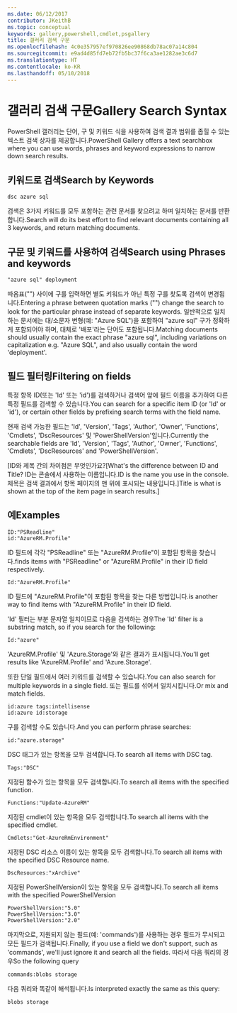 ```yaml
---
ms.date: 06/12/2017
contributor: JKeithB
ms.topic: conceptual
keywords: gallery,powershell,cmdlet,psgallery
title: 갤러리 검색 구문
ms.openlocfilehash: 4c0e357957ef970826ee90868db78ac07a14c804
ms.sourcegitcommit: e9ad4d85fd7eb72fb5bc37f6ca3ae1282ae3c6d7
ms.translationtype: HT
ms.contentlocale: ko-KR
ms.lasthandoff: 05/10/2018
---
```

# <a name="gallery-search-syntax"></a><span data-ttu-id="879a4-103">갤러리 검색 구문</span><span class="sxs-lookup"><span data-stu-id="879a4-103">Gallery Search Syntax</span></span>

<span data-ttu-id="879a4-104">PowerShell 갤러리는 단어, 구 및 키워드 식을 사용하여 검색 결과 범위를 좁힐 수 있는 텍스트 검색 상자를 제공합니다.</span><span class="sxs-lookup"><span data-stu-id="879a4-104">PowerShell Gallery offers a text searchbox where you can use words, phrases and keyword expressions to narrow down search results.</span></span>

## <a name="search-by-keywords"></a><span data-ttu-id="879a4-105">키워드로 검색</span><span class="sxs-lookup"><span data-stu-id="879a4-105">Search by Keywords</span></span>

    dsc azure sql

<span data-ttu-id="879a4-106">검색은 3가지 키워드를 모두 포함하는 관련 문서를 찾으려고 하며 일치하는 문서를 반환합니다.</span><span class="sxs-lookup"><span data-stu-id="879a4-106">Search will do its best effort to find relevant documents containing all 3 keywords, and return matching documents.</span></span>

## <a name="search-using-phrases-and-keywords"></a><span data-ttu-id="879a4-107">구문 및 키워드를 사용하여 검색</span><span class="sxs-lookup"><span data-stu-id="879a4-107">Search using Phrases and keywords</span></span>

    "azure sql" deployment

<span data-ttu-id="879a4-108">따옴표("") 사이에 구를 입력하면 별도 키워드가 아닌 특정 구를 찾도록 검색이 변경됩니다.</span><span class="sxs-lookup"><span data-stu-id="879a4-108">Entering a phrase between quotation marks ("") change the search to look for the particular phrase instead of separate keywords.</span></span>
<span data-ttu-id="879a4-109">일반적으로 일치하는 문서에는 대/소문자 변형(예: "Azure SQL")을 포함하여 "azure sql" 구가 정확하게 포함되어야 하며, 대체로 '배포'라는 단어도 포함됩니다.</span><span class="sxs-lookup"><span data-stu-id="879a4-109">Matching documents should usually contain the exact phrase "azure sql", including variations on capitalization e.g. "Azure SQL", and also usually contain the word 'deployment'.</span></span>

## <a name="filtering-on-fields"></a><span data-ttu-id="879a4-110">필드 필터링</span><span class="sxs-lookup"><span data-stu-id="879a4-110">Filtering on fields</span></span>

<span data-ttu-id="879a4-111">특정 항목 ID(또는 'Id' 또는 'id')를 검색하거나 검색어 앞에 필드 이름을 추가하여 다른 특정 필드를 검색할 수 있습니다.</span><span class="sxs-lookup"><span data-stu-id="879a4-111">You can search for a specific item ID (or 'Id' or 'id'), or certain other fields by prefixing search terms with the field name.</span></span>

<span data-ttu-id="879a4-112">현재 검색 가능한 필드는 'Id', 'Version', 'Tags', 'Author', 'Owner', 'Functions', 'Cmdlets', 'DscResources' 및 'PowerShellVersion'입니다.</span><span class="sxs-lookup"><span data-stu-id="879a4-112">Currently the searchable fields are 'Id', 'Version', 'Tags', 'Author', 'Owner', 'Functions', 'Cmdlets', 'DscResources' and 'PowerShellVersion'.</span></span>

<span data-ttu-id="879a4-113">[ID와 제목 간의 차이점은 무엇인가요?</span><span class="sxs-lookup"><span data-stu-id="879a4-113">[What's the difference between ID and Title?</span></span> <span data-ttu-id="879a4-114">ID는 콘솔에서 사용하는 이름입니다.</span><span class="sxs-lookup"><span data-stu-id="879a4-114">ID is the name you use in the console.</span></span> <span data-ttu-id="879a4-115">제목은 검색 결과에서 항목 페이지의 맨 위에 표시되는 내용입니다.]</span><span class="sxs-lookup"><span data-stu-id="879a4-115">Title is what is shown at the top of the item page in search results.]</span></span>

## <a name="examples"></a><span data-ttu-id="879a4-116">예</span><span class="sxs-lookup"><span data-stu-id="879a4-116">Examples</span></span>

    ID:"PSReadline"
    id:"AzureRM.Profile"

<span data-ttu-id="879a4-117">ID 필드에 각각 "PSReadline" 또는 "AzureRM.Profile"이 포함된 항목을 찾습니다.</span><span class="sxs-lookup"><span data-stu-id="879a4-117">finds items with "PSReadline" or "AzureRM.Profile" in their ID field respectively.</span></span>

    Id:"AzureRM.Profile"

<span data-ttu-id="879a4-118">ID 필드에 "AzureRM.Profile"이 포함된 항목을 찾는 다른 방법입니다.</span><span class="sxs-lookup"><span data-stu-id="879a4-118">is another way to find items with "AzureRM.Profile" in their ID field.</span></span>

<span data-ttu-id="879a4-119">'Id' 필터는 부분 문자열 일치이므로 다음을 검색하는 경우</span><span class="sxs-lookup"><span data-stu-id="879a4-119">The 'Id' filter is a substring match, so if you search for the following:</span></span>

    Id:"azure"

<span data-ttu-id="879a4-120">'AzureRM.Profile' 및 'Azure.Storage'와 같은 결과가 표시됩니다.</span><span class="sxs-lookup"><span data-stu-id="879a4-120">You'll get results like 'AzureRM.Profile' and 'Azure.Storage'.</span></span>

<span data-ttu-id="879a4-121">또한 단일 필드에서 여러 키워드를 검색할 수 있습니다.</span><span class="sxs-lookup"><span data-stu-id="879a4-121">You can also search for multiple keywords in a single field.</span></span> <span data-ttu-id="879a4-122">또는 필드를 섞어서 일치시킵니다.</span><span class="sxs-lookup"><span data-stu-id="879a4-122">Or mix and match fields.</span></span>

    id:azure tags:intellisense
    id:azure id:storage

<span data-ttu-id="879a4-123">구를 검색할 수도 있습니다.</span><span class="sxs-lookup"><span data-stu-id="879a4-123">And you can perform phrase searches:</span></span>

    id:"azure.storage"


<span data-ttu-id="879a4-124">DSC 태그가 있는 항목을 모두 검색합니다.</span><span class="sxs-lookup"><span data-stu-id="879a4-124">To search all items with DSC tag.</span></span>

    Tags:"DSC"

<span data-ttu-id="879a4-125">지정된 함수가 있는 항목을 모두 검색합니다.</span><span class="sxs-lookup"><span data-stu-id="879a4-125">To search all items with the specified function.</span></span>

    Functions:"Update-AzureRM"

<span data-ttu-id="879a4-126">지정된 cmdlet이 있는 항목을 모두 검색합니다.</span><span class="sxs-lookup"><span data-stu-id="879a4-126">To search all items with the specified cmdlet.</span></span>

    Cmdlets:"Get-AzureRmEnvironment"

<span data-ttu-id="879a4-127">지정된 DSC 리소스 이름이 있는 항목을 모두 검색합니다.</span><span class="sxs-lookup"><span data-stu-id="879a4-127">To search all items with the specified DSC Resource name.</span></span>

    DscResources:"xArchive"

<span data-ttu-id="879a4-128">지정된 PowerShellVersion이 있는 항목을 모두 검색합니다.</span><span class="sxs-lookup"><span data-stu-id="879a4-128">To search all items with the specified PowerShellVersion</span></span>

    PowerShellVersion:"5.0"
    PowerShellVersion:"3.0"
    PowerShellVersion:"2.0"


<span data-ttu-id="879a4-129">마지막으로, 지원되지 않는 필드(예: 'commands')를 사용하는 경우 필드가 무시되고 모든 필드가 검색됩니다.</span><span class="sxs-lookup"><span data-stu-id="879a4-129">Finally, if you use a field we don't support, such as 'commands', we'll just ignore it and search all the fields.</span></span> <span data-ttu-id="879a4-130">따라서 다음 쿼리의 경우</span><span class="sxs-lookup"><span data-stu-id="879a4-130">So the following query</span></span>

    commands:blobs storage

<span data-ttu-id="879a4-131">다음 쿼리와 똑같이 해석됩니다.</span><span class="sxs-lookup"><span data-stu-id="879a4-131">Is interpreted exactly the same as this query:</span></span>

    blobs storage